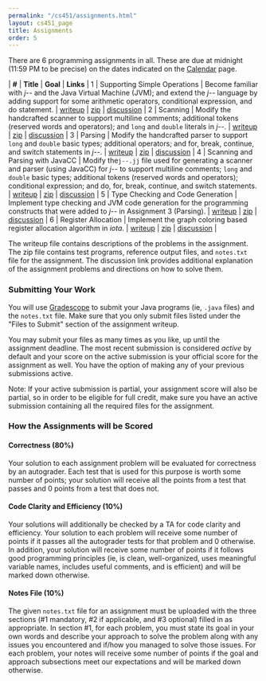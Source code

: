 ```yaml
---
permalink: "/cs451/assignments.html"
layout: cs451_page
title: Assignments
order: 5
---
```


There are 6 programming assignments in all. These are due at midnight (11:59 PM to be precise) on the dates indicated on the [Calendar](calendar.html) page.

| **#** | **Title** | **Goal** | **Links** |
1 | Supporting Simple Operations | Become familiar with *j\-\-* and the Java Virtual Machine (JVM); and extend the *j\-\-* language by adding support for some arithmetic operators, conditional expression, and do statement. | [writeup](https://www.cs.umb.edu/~siyer/teaching/cs451/simpleops.pdf) \| [zip](https://www.cs.umb.edu/~siyer/teaching/cs451/simpleops.zip) \| [discussion](https://www.cs.umb.edu/~siyer/teaching/cs451/simpleops_discussion.pdf) |
2 | Scanning | Modify the handcrafted scanner to support multiline comments; additional tokens (reserved words and operators); and `long` and `double` literals in *j\-\-*. | [writeup](https://www.cs.umb.edu/~siyer/teaching/cs451/scanning.pdf) \| [zip](https://www.cs.umb.edu/~siyer/teaching/cs451/scanning.zip) \| [discussion](https://www.cs.umb.edu/~siyer/teaching/cs451/scanning_discussion.pdf) |
3 | Parsing | Modify the handcrafted parser to support `long` and `double` basic types; additional operators; and for, break, continue, and switch statements in *j\-\-*. | [writeup](https://www.cs.umb.edu/~siyer/teaching/cs451/parsing.pdf) \| [zip](https://www.cs.umb.edu/~siyer/teaching/cs451/parsing.zip) \| [discussion](https://www.cs.umb.edu/~siyer/teaching/cs451/parsing_discussion.pdf) |
4 | Scanning and Parsing with JavaCC | Modify the`j--.jj` file used for generating a scanner and parser (using JavaCC) for *j\-\-* to support multiline comments; `long` and `double` basic types; additional tokens (reserved words and operators); conditional expression; and do, for, break, continue, and switch statements. | [writeup](https://www.cs.umb.edu/~siyer/teaching/cs451/javacc_frontend.pdf) \| [zip](https://www.cs.umb.edu/~siyer/teaching/cs451/javacc_frontend.zip) \| [discussion](https://www.cs.umb.edu/~siyer/teaching/cs451/javacc_frontend_discussion.pdf) |
5 | Type Checking and Code Generation | Implement type checking and JVM code generation for the programming constructs that were added to *j\-\-* in Assignment 3 (Parsing). | [writeup](https://www.cs.umb.edu/~siyer/teaching/cs451/codegen.pdf) \| [zip](https://www.cs.umb.edu/~siyer/teaching/cs451/codegen.zip) \| [discussion](https://www.cs.umb.edu/~siyer/teaching/cs451/codegen_discussion.pdf) |
6 | Register Allocation | Implement the graph coloring based register allocation algorithm in *iota*. | [writeup](https://www.cs.umb.edu/~siyer/teaching/cs451/register_allocation.pdf) \| [zip](https://www.cs.umb.edu/~siyer/teaching/cs451/register_allocation.zip) \| [discussion](https://www.cs.umb.edu/~siyer/teaching/cs451/register_allocation_discussion.pdf) |

The writeup file contains descriptions of the problems in the assignment. The zip file contains test programs, reference output files, and `notes.txt` file for the assignment. The discussion link provides additional explanation of the assignment problems and directions on how to solve them.

### Submitting Your Work

You will use [Gradescope](https://gradescope.com/) to submit your Java programs (ie, `.java` files) and the `notes.txt` file. Make sure that you only submit files listed under the "Files to Submit" section of the assignment writeup.

You may submit your files as many times as you like, up until the assignment deadline. The most recent submission is considered *active* by default and your score on the active submission is your official score for the assignment as well. You have the option of making any of your previous submissions active.

Note: If your active submission is partial, your assignment score will also be partial, so in order to be eligible for full credit, make sure you have an active submission containing all the required files for the assignment.

### How the Assignments will be Scored

#### Correctness (80%)

Your solution to each assignment problem will be evaluated for correctness by an autograder. Each test that is used for this purpose is worth some number of points; your solution will receive all the points from a test that passes and 0 points from a test that does not.

#### Code Clarity and Efficiency (10%)

Your solutions will additionally be checked by a TA for code clarity and efficiency. Your solution to each problem will receive some number of points if it passes all the autograder tests for that problem and 0 otherwise. In addition, your solution will receive some number of points if it follows good programming principles (ie, is clean, well-organized, uses meaningful variable names, includes useful comments, and is efficient) and will be marked down otherwise.

#### Notes File (10%)

The given `notes.txt` file for an assignment must be uploaded with the three sections (\#1 mandatory, \#2 if applicable, and \#3 optional) filled in as appropriate. In section \#1, for each problem, you must state its goal in your own words and describe your approach to solve the problem along with any issues you encountered and if/how you managed to solve those issues. For each problem, your notes will receive some number of points if the goal and approach subsections meet our expectations and will be marked down otherwise.
